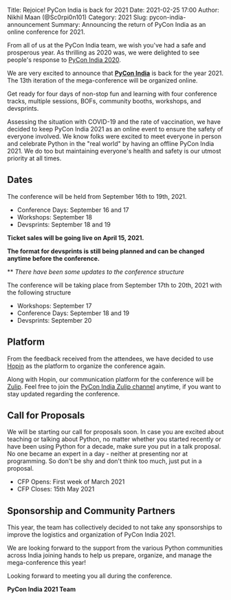 Title: Rejoice! PyCon India is back for 2021
Date: 2021-02-25 17:00
Author: Nikhil Maan (@Sc0rpi0n101)
Category: 2021
Slug: pycon-india-announcement
Summary: Announcing the return of PyCon India as an online conference for 2021.

From all of us at the PyCon India team, we wish you've had a safe and prosperous year. As thrilling as 2020 was, we were delighted to see people's response to [PyCon India 2020](https://in.pycon.org/2020).

We are very excited to announce that [**PyCon India**](https://in.pycon.org/) is back for the year 2021. The 13th iteration of the mega-conference will be organized online.

Get ready for four days of non-stop fun and learning with four conference tracks, multiple sessions, BOFs, community booths, workshops, and devsprints.

Assessing the situation with COVID-19 and the rate of vaccination, we have decided to keep PyCon India 2021 as an online event to ensure the safety of everyone involved. We know folks were excited to meet everyone in person and celebrate Python in the "real world" by having an offline PyCon India 2021. We do too but maintaining everyone's health and safety is our utmost priority at all times.

## Dates

The conference will be held from September 16th to 19th, 2021.

* Conference Days: September 16 and 17
* Workshops: September 18
* Devsprints: September 18 and 19

**Ticket sales will be going live on April 15, 2021.**

**The format for devsprints is still being planned and can be changed anytime before the conference.**

** *There have been some updates to the conference structure*

The conference will be taking place from September 17th to 20th, 2021 with the following structure

* Workshops: September 17
* Conference Days: September 18 and 19
* Devsprints: September 20

## Platform

From the feedback received from the attendees, we have decided to use [Hopin](https://hopin.com/) as the platform to organize the conference again.

Along with Hopin, our communication platform for the conference will be [Zulip](https://zulip.com/). Feel free to join the [PyCon India Zulip channel](https://pyconindia.zulipchat.com/) anytime, if you want to stay updated regarding the conference.

## Call for Proposals

We will be starting our call for proposals soon.  In case you are excited about teaching or talking about Python, no matter whether you started recently or have been using Python for a decade, make sure you put in a talk proposal. No one became an expert in a day - neither at presenting nor at programming. So don't be shy and don't think too much, just put in a proposal.

* CFP Opens: First week of March 2021
* CFP Closes: 15th May 2021

## Sponsorship and Community Partners

This year, the team has collectively decided to not take any sponsorships to improve the logistics and organization of PyCon India 2021.

We are looking forward to the support from the various Python communities across India joining hands to help us prepare, organize, and manage the mega-conference this year!

Looking forward to meeting you all during the conference.

**PyCon India 2021 Team**

